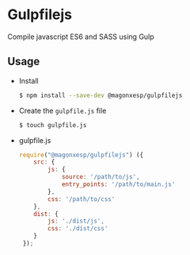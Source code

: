 # Gulpfilejs
Compile javascript ES6 and SASS using Gulp

## Usage
* Install
    ```sh
    $ npm install --save-dev @magonxesp/gulpfilejs
    ```
* Create the ```gulpfile.js``` file
    ```sh
    $ touch gulpfile.js
    ```
* gulpfile.js   
    ```javascript
    require("@magonxesp/gulpfilejs") ({
        src: {
            js: {
                source: '/path/to/js',
                entry_points: '/path/to/main.js'
            },
            css: '/path/to/css'
        },
        dist: {
            js: './dist/js',
            css: './dist/css'
        }
     });
    ```
